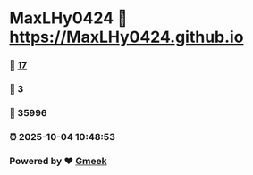 # MaxLHy0424 :link: https://MaxLHy0424.github.io 
### :page_facing_up: [17](https://MaxLHy0424.github.io/tag.html) 
### :speech_balloon: 3 
### :hibiscus: 35996 
### :alarm_clock: 2025-10-04 10:48:53 
### Powered by :heart: [Gmeek](https://github.com/Meekdai/Gmeek)
